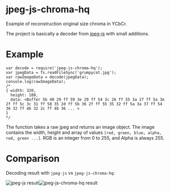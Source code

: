 # jpeg-js-chroma-hq
Example of reconstruction original size chroma in YCbCr.

The project is basically a decoder from [jpeg-js](https://github.com/eugeneware/jpeg-js) with small additions.

# Example

```javasript
var decode = require('jpeg-js-chroma-hq');
var jpegData = fs.readFileSync('grumpycat.jpg');
var rawImageData = decode(jpegData);
console.log(rawImageData);
/*
{ width: 320,
  height: 180,
  data: <Buffer 5b 40 29 ff 59 3e 29 ff 54 3c 26 ff 55 3a 27 ff 5a 3e 2f ff 5c 3c 31 ff 58 35 2d ff 5b 36 2f ff 55 35 32 ff 5a 3a 37 ff 54 36 32 ff 4b 32 2c ff 4b 36 ... >
}
*/
```

The function takes a raw jpeg and returns an image object.
The image contains the width, height and array of values `[red, green, blue, alpha, red, green ...]`.
RGB is an integer from 0 to 255, and Alpha is always 255.

# Comparison
Decoding result with `jpeg-js` vs `jpeg-js-chroma-hq`:

![jpeg-js result](https://raw.github.com/AngReload/jpeg-js-chroma-hq/master/comparison/demo_jpeg-js.png)![jpeg-js-chroma-hq result](https://raw.github.com/AngReload/jpeg-js-chroma-hq/master/comparison/demo_jpeg-js-chroma-hq.png)